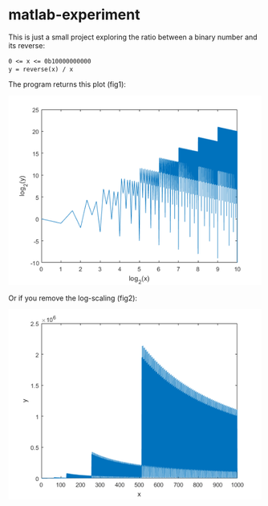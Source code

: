 # matlab-experiment
This is just a small project exploring the ratio between a binary number and its reverse:
```
0 <= x <= 0b10000000000
y = reverse(x) / x
```

The program returns this plot (fig1):

![Figure 1](fig1.png)

Or if you remove the log-scaling (fig2):

![Figure 2](fig2.png)
